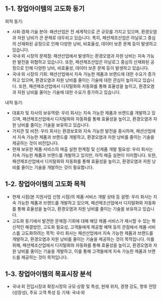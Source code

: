 1-1. 창업아이템의 고도화 동기
-----------

외적 동기:

- 사회·경제·기술 분야: 패션산업은 전 세계적으로 큰 규모를 가지고 있으며, 환경오염과 자원 낭비가 큰 문제로 대두되고 있습니다. 특히, 패션제조산업은 아날로그 중심의 산재화된 공정으로 인해 다양한 낭비, 비효율성, 데이터 보존 문제 등이 발생하고 있습니다.
- 국내·외 시장의 문제점: 패션산업에서 발생하는 환경오염과 자원 낭비는 지속 가능한 발전을 위협하고 있습니다. 또한, 패션제조산업은 아날로그 중심의 산재화된 공정으로 인해 다양한 낭비, 비효율성, 데이터 보존 문제 등이 발생하고 있습니다.
- 국내·외 시장의 기회: 패션산업에서 지속 가능한 제품과 브랜드에 대한 수요가 증가하고 있으며, 환경오염과 자원 낭비를 줄이는 기술에 대한 관심이 높아지고 있습니다. 또한, 패션제조산업에서 디지털화와 자동화를 통해 효율성을 높이고, 환경오염과 자원 낭비를 줄이는 기술에 대한 수요가 증가하고 있습니다.

내적 동기:

- 대표자 및 자사의 보유역량: 우리 회사는 지속 가능한 제품과 브랜드를 개발하고 있으며, 패션제조산업에서 디지털화와 자동화를 통해 효율성을 높이고, 환경오염과 자원 낭비를 줄이는 기술을 보유하고 있습니다.
- 가치관 및 비전: 우리 회사는 환경보호와 지속 가능한 발전을 중시하며, 패션산업에서 지속 가능한 제품과 브랜드를 개발하고, 환경오염과 자원 낭비를 줄이는 기술을 제공하는 것이 비전입니다.
- 현재 보유한 제품·서비스의 매출 실현 한계점 및 신제품 개발 필요성: 우리 회사는 지속 가능한 제품과 브랜드를 개발하고 있지만, 아직 매출 실현이 미미합니다. 또한, 패션제조산업에서 디지털화와 자동화를 통해 효율성을 높이고, 환경오염과 자원 낭비를 줄이는 기술을 개발하는 것이 필요합니다.

1-2. 창업아이템의 고도화 목적
----------------------------

- 현재 시점(본 지원사업 신청 시점)의 제품·서비스 개발 상태 등 설명: 우리 회사는 지속 가능한 제품과 브랜드를 개발하고 있으며, 패션제조산업에서 디지털화와 자동화를 통해 효율성을 높이고, 환경오염과 자원 낭비를 줄이는 기술을 보유하고 있습니다.
- 고도화 동기에서 발견한 문제점·기회에 대해 해당 제품·서비스가 제시할 수 있는 혁신적인 해결방안, 고도화 필요성, 고객들에게 제공할 혜택 등의 관점에서 제품·서비스를 고도화하려는 목적: 우리 회사는 패션산업에서 지속 가능한 제품과 브랜드를 개발하고, 환경오염과 자원 낭비를 줄이는 기술을 제공하는 것이 목적입니다. 이를 위해, 패션제조산업에서 디지털화와 자동화를 통해 효율성을 높이고, 환경오염과 자원 낭비를 줄이는 기술을 개발하고, 이를 통해 고객들에게 지속 가능한 제품과 브랜드를 제공하는 것이 목적입니다.

1-3. 창업아이템의 목표시장 분석
-------------------------------

- 국내·외 진입시장과 확장시장의 규모·상황 및 특성, 현재 위치, 경쟁 강도, 향후 전망(성장성), 주요 고객 특성 등 기재: 국내·외